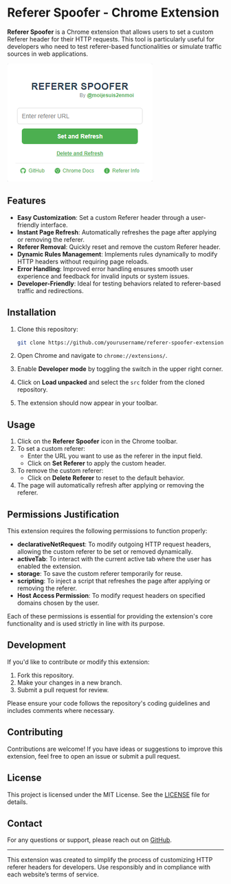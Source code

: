 # Referer Spoofer - Chrome Extension

**Referer Spoofer** is a Chrome extension that allows users to set a custom Referer header for their HTTP requests. This tool is particularly useful for developers who need to test referer-based functionalities or simulate traffic sources in web applications.

![Referer Spoofer Extension Screenshot](./image/image-presentation.png)

## Features

- **Easy Customization**: Set a custom Referer header through a user-friendly interface.
- **Instant Page Refresh**: Automatically refreshes the page after applying or removing the referer.
- **Referer Removal**: Quickly reset and remove the custom Referer header.
- **Dynamic Rules Management**: Implements rules dynamically to modify HTTP headers without requiring page reloads.
- **Error Handling**: Improved error handling ensures smooth user experience and feedback for invalid inputs or system issues.
- **Developer-Friendly**: Ideal for testing behaviors related to referer-based traffic and redirections.

## Installation

1. Clone this repository:

   ```bash
   git clone https://github.com/yourusername/referer-spoofer-extension.git
   ```

2. Open Chrome and navigate to `chrome://extensions/`.
3. Enable **Developer mode** by toggling the switch in the upper right corner.
4. Click on **Load unpacked** and select the `src` folder from the cloned repository.
5. The extension should now appear in your toolbar.

## Usage

1. Click on the **Referer Spoofer** icon in the Chrome toolbar.
2. To set a custom referer:
   - Enter the URL you want to use as the referer in the input field.
   - Click on **Set Referer** to apply the custom header.
3. To remove the custom referer:
   - Click on **Delete Referer** to reset to the default behavior.
4. The page will automatically refresh after applying or removing the referer.

## Permissions Justification

This extension requires the following permissions to function properly:

- **declarativeNetRequest**: To modify outgoing HTTP request headers, allowing the custom referer to be set or removed dynamically.
- **activeTab**: To interact with the current active tab where the user has enabled the extension.
- **storage**: To save the custom referer temporarily for reuse.
- **scripting**: To inject a script that refreshes the page after applying or removing the referer.
- **Host Access Permission**: To modify request headers on specified domains chosen by the user.

Each of these permissions is essential for providing the extension's core functionality and is used strictly in line with its purpose.

## Development

If you'd like to contribute or modify this extension:

1. Fork this repository.
2. Make your changes in a new branch.
3. Submit a pull request for review.

Please ensure your code follows the repository's coding guidelines and includes comments where necessary.

## Contributing

Contributions are welcome! If you have ideas or suggestions to improve this extension, feel free to open an issue or submit a pull request.

## License

This project is licensed under the MIT License. See the [LICENSE](LICENSE) file for details.

## Contact

For any questions or support, please reach out on [GitHub](https://github.com/Siin0pe).

---

This extension was created to simplify the process of customizing HTTP referer headers for developers. Use responsibly and in compliance with each website’s terms of service.
